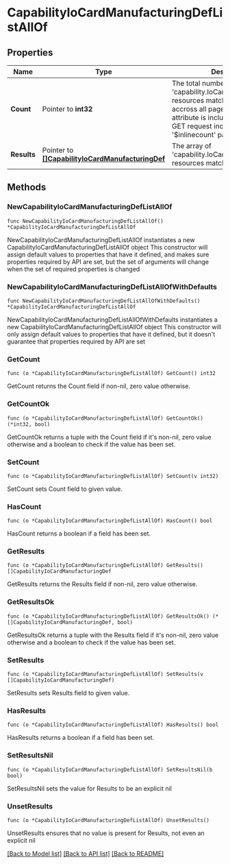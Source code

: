 # CapabilityIoCardManufacturingDefListAllOf

## Properties

Name | Type | Description | Notes
------------ | ------------- | ------------- | -------------
**Count** | Pointer to **int32** | The total number of &#39;capability.IoCardManufacturingDef&#39; resources matching the request, accross all pages. The &#39;Count&#39; attribute is included when the HTTP GET request includes the &#39;$inlinecount&#39; parameter. | [optional] 
**Results** | Pointer to [**[]CapabilityIoCardManufacturingDef**](CapabilityIoCardManufacturingDef.md) | The array of &#39;capability.IoCardManufacturingDef&#39; resources matching the request. | [optional] 

## Methods

### NewCapabilityIoCardManufacturingDefListAllOf

`func NewCapabilityIoCardManufacturingDefListAllOf() *CapabilityIoCardManufacturingDefListAllOf`

NewCapabilityIoCardManufacturingDefListAllOf instantiates a new CapabilityIoCardManufacturingDefListAllOf object
This constructor will assign default values to properties that have it defined,
and makes sure properties required by API are set, but the set of arguments
will change when the set of required properties is changed

### NewCapabilityIoCardManufacturingDefListAllOfWithDefaults

`func NewCapabilityIoCardManufacturingDefListAllOfWithDefaults() *CapabilityIoCardManufacturingDefListAllOf`

NewCapabilityIoCardManufacturingDefListAllOfWithDefaults instantiates a new CapabilityIoCardManufacturingDefListAllOf object
This constructor will only assign default values to properties that have it defined,
but it doesn't guarantee that properties required by API are set

### GetCount

`func (o *CapabilityIoCardManufacturingDefListAllOf) GetCount() int32`

GetCount returns the Count field if non-nil, zero value otherwise.

### GetCountOk

`func (o *CapabilityIoCardManufacturingDefListAllOf) GetCountOk() (*int32, bool)`

GetCountOk returns a tuple with the Count field if it's non-nil, zero value otherwise
and a boolean to check if the value has been set.

### SetCount

`func (o *CapabilityIoCardManufacturingDefListAllOf) SetCount(v int32)`

SetCount sets Count field to given value.

### HasCount

`func (o *CapabilityIoCardManufacturingDefListAllOf) HasCount() bool`

HasCount returns a boolean if a field has been set.

### GetResults

`func (o *CapabilityIoCardManufacturingDefListAllOf) GetResults() []CapabilityIoCardManufacturingDef`

GetResults returns the Results field if non-nil, zero value otherwise.

### GetResultsOk

`func (o *CapabilityIoCardManufacturingDefListAllOf) GetResultsOk() (*[]CapabilityIoCardManufacturingDef, bool)`

GetResultsOk returns a tuple with the Results field if it's non-nil, zero value otherwise
and a boolean to check if the value has been set.

### SetResults

`func (o *CapabilityIoCardManufacturingDefListAllOf) SetResults(v []CapabilityIoCardManufacturingDef)`

SetResults sets Results field to given value.

### HasResults

`func (o *CapabilityIoCardManufacturingDefListAllOf) HasResults() bool`

HasResults returns a boolean if a field has been set.

### SetResultsNil

`func (o *CapabilityIoCardManufacturingDefListAllOf) SetResultsNil(b bool)`

 SetResultsNil sets the value for Results to be an explicit nil

### UnsetResults
`func (o *CapabilityIoCardManufacturingDefListAllOf) UnsetResults()`

UnsetResults ensures that no value is present for Results, not even an explicit nil

[[Back to Model list]](../README.md#documentation-for-models) [[Back to API list]](../README.md#documentation-for-api-endpoints) [[Back to README]](../README.md)


